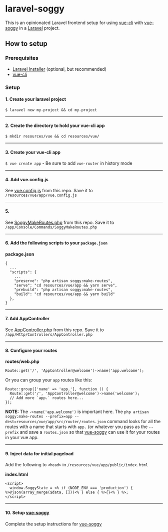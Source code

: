 # laravel-soggy

This is an opinionated Laravel frontend setup for using [vue-cli](https://cli.vuejs.org) with [vue-soggy](https://github.com/truefrontier/vue-soggy) in a [Laravel](https://laravel.com/) project.

## How to setup

### Prerequisites

- [Laravel Installer](https://laravel.com/docs/7.x#installing-laravel) (optional, but recommended)
- [vue-cli](https://cli.vuejs.org/guide/installation.html)

### Setup

#### 1. Create your laravel project
`$ laravel new my-project && cd my-project`

---

#### 2. Create the directory to hold your vue-cli app
`$ mkdir resources/vue && cd resources/vue/`

---

#### 3. Create your vue-cli app
`$ vue create app` - Be sure to add `vue-router` in history mode

---

#### 4. Add vue.config.js
See [vue.config.js](https://github.com/truefrontier/laravel-soggy/blob/master/resources/vue/app/vue.config.js) from this repo. Save it to `/resources/vue/app/vue.config.js`

---

#### 5. 
See [SoggyMakeRoutes.php](https://github.com/truefrontier/laravel-soggy/blob/master/app/Console/Commands/SoggyMakeRoutes.php) from this repo. Save it to `/app/Console/Commands/SoggyMakeRoutes.php`

---

#### 6. Add the following scripts to your `package.json`

__package.json__
```
{
  ...
  "scripts": {
    ...
    "preserve": "php artisan soggy:make-routes",
    "serve": "cd resources/vue/app && yarn serve",
    "prebuild": "php artisan soggy:make-routes",
    "build": "cd resources/vue/app && yarn build"
  },
}
```

---

#### 7. Add AppController
See [AppController.php](https://github.com/truefrontier/laravel-soggy/blob/master/app/Http/Controllers/AppController.php) from this repo. Save it to `/app/Http/Controllers/AppController.php`

---

#### 8. Configure your routes

__routes/web.php__
```
Route::get('/', 'AppController@welcome')->name('app.welcome');
```

Or you can group your `app` routes like this:
```
Route::group(['name' => 'app.'], function () {
  Route::get('/', 'AppController@welcome')->name('welcome');
  // Add more `app.` routes here...
});
```

__NOTE:__ The `->name('app.welcome')` is important here. The `php artisan soggy:make-routes --prefix=app --dest=resources/vue/app/src/router/routes.json` command looks for all the routes with a name that starts with `app.` (or whatever you pass as the `--prefix` and save a `routes.json` so that [vue-soggy](https://github.com/truefrontier/vue-soggy) can use it for your routes in your vue app.

---

#### 9. Inject data for initial pageload
Add the following to `<head>` in `/resources/vue/app/public/index.html`

__index.html__
```
<script>
  window.SoggyState = <% if (NODE_ENV === 'production') { %>@json(array_merge($data, []))<% } else { %>{}<% } %>;
</script>
```

---

#### 10. Setup [vue-soggy](https://github.com/truefrontier/vue-soggy)
Complete the setup instructions for [vue-soggy](https://github.com/truefrontier/vue-soggy/blob/master/Readme.md#how-to-setup)

